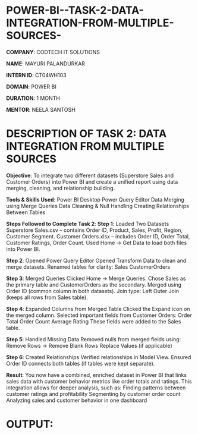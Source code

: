 # POWER-BI--TASK-2-DATA-INTEGRATION-FROM-MULTIPLE-SOURCES-

**COMPANY**: CODTECH IT SOLUTIONS

**NAME**: MAYURI PALANDURKAR

**INTERN ID**: CT04WH103

**DOMAIN**: POWER BI

**DURATION**: 1 MONTH

**MENTOR**: NEELA SANTOSH

# DESCRIPTION OF TASK 2: DATA INTEGRATION FROM MULTIPLE SOURCES 

**Objective**:
To integrate two different datasets (Superstore Sales and Customer Orders) into Power BI and create a unified report using data merging, cleaning, and relationship building.

**Tools & Skills Used**:
Power BI Desktop
Power Query Editor
Data Merging using Merge Queries
Data Cleaning & Null Handling
Creating Relationships Between Tables

**Steps Followed to Complete Task 2**:
**Step 1**: Loaded Two Datasets
Superstore Sales.csv – contains Order ID, Product, Sales, Profit, Region, Customer Segment.
Customer Orders.xlsx – includes Order ID, Order Total, Customer Ratings, Order Count.
Used Home → Get Data to load both files into Power BI.

**Step 2**: Opened Power Query Editor
Opened Transform Data to clean and merge datasets.
Renamed tables for clarity:
Sales
CustomerOrders

**Step 3**: Merged Queries
Clicked Home → Merge Queries.
Chose Sales as the primary table and CustomerOrders as the secondary.
Merged using Order ID (common column in both datasets).
Join type: Left Outer Join (keeps all rows from Sales table).

**Step 4**: Expanded Columns from Merged Table
Clicked the Expand icon on the merged column.
Selected important fields from Customer Orders:
Order Total
Order Count
Average Rating
These fields were added to the Sales table.

**Step 5**: Handled Missing Data
Removed nulls from merged fields using:
Remove Rows → Remove Blank Rows
Replace Values (if applicable)

**Step 6**: Created Relationships
Verified relationships in Model View.
Ensured Order ID connects both tables (if tables were kept separate).

**Result**:
You now have a combined, enriched dataset in Power BI that links sales data with customer behavior metrics like order totals and ratings.
This integration allows for deeper analysis, such as:
Finding patterns between customer ratings and profitability
Segmenting by customer order count
Analyzing sales and customer behavior in one dashboard

# OUTPUT:


